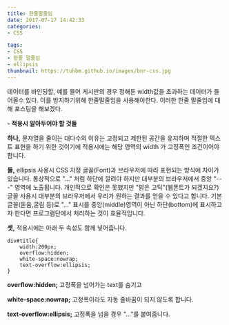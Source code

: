 ```yaml
---
title: 한줄말줄임
date: 2017-07-17 14:42:33
categories: 
- CSS

tags:
- CSS
- 한줄 말줄임
- ellipsis
thumbnail: https://tuhbm.github.io/images/bnr-css.jpg
---
```

데이터를 바인딩할, 예를 들어 게시판의 경우 정해둔 width값을 초과하는 데이터가 들어올수 있다.
이를 방지하기위해 한줄말줄임을 사용해야한다.
이러한 한줄 말줄임에 대해 포스팅을 해보겠다.

**- 적용시 알아두어야 할 것들**
 
**하나,**
문자열을 줄이는 대다수의 이유는 고정되고 제한된 공간을 유지하며 적절한 텍스트 표현을 하기 위한 것이기에 적용시에는 해당 영역의 width 가 고정폭인 조건이어야 합니다.
 
 <!-- more -->
**둘,**
ellipsis 사용시 CSS 지정 글꼴(Font)과 브라우저에 따라 표현되는 방식에 차이가 있습니다.
통상적으로 "..." 처럼 하단에 깔려야 하지만 대부분의 브라우저에서 중앙 "---" 영역에 노출됩니다. 
개인적으로 확인은 못했지만 "맑은 고딕"(웹폰트가 되겠지요?) 글꼴 사용시 대부분의 브라우저에서 우리가 원하는 결과를 얻을 수 있다고 합니다.
기본 글꼴(돋움,굴림 등)로 "..." 표시를 중앙(middle)영역이 아닌 하단(bottom)에 표시하고자 한다면 프로그램단에서 처리하는 것이 효율적입니다. 
 
 
**셋,**
적용시에는 아래 두 속성도 함께 넣어줍니다.
    
    div#title{
        width:200px;
        overflow:hidden; 
        white-space:nowrap; 
        text-overflow:ellipsis;  
    }
 
**overflow:hidden;**
고정폭을 넘어가는 text를 숨기고

**white-space:nowrap;**
고정폭이라도 자동 줄바꿈이 되지 않도록 합니다.

**text-overflow:ellipsis;** 
고정폭을 넘을 경우 "..."를 붙여줍니다.
